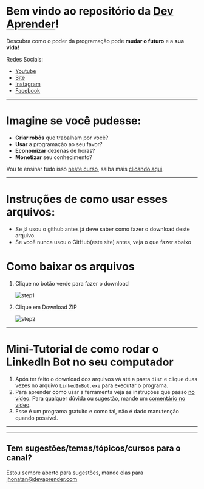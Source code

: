 # Bem vindo ao repositório da [Dev Aprender](https://www.devaprender.com)!

Descubra como o poder da programação pode **mudar o futuro** e a **sua vida!**

Redes Sociais:
* [Youtube](https://www.youtube.com/devaprender.com)
* [Site](www.devaprender.com)
* [Instagram](https://www.instagram.com/devaprender.official/)
* [Facebook](facebook.com/devaprender/)

---

# Imagine se você pudesse:

* **Criar robôs** que trabalham por você?
* **Usar** a programação ao seu favor?
* **Economizar** dezenas de horas?
* **Monetizar** seu conhecimento?

Vou te ensinar tudo isso [neste curso](http://b.link/GitHub_curso_automacao), saiba mais [clicando aqui](http://b.link/GitHub_curso_automacao).

---

# Instruções de como usar esses arquivos:

 - Se já usou o github antes já deve saber como fazer o download deste arquivo.
 - Se você nunca usou o GitHub(este site) antes, veja o que fazer abaixo

# Como baixar os arquivos

1. Clique no botão verde para fazer o download

    ![step1](images/step1.png)

2. Clique em Download ZIP

    ![step2](images/step2.png)

---

# Mini-Tutorial de como rodar o LinkedIn Bot no seu computador

1. Após ter feito o download dos arquivos vá até a pasta `dist` e clique duas vezes no arquivo `LinkedInBot.exe` para executar o programa.
2. Para aprender como usar a ferramenta veja as instruções que passo [no vídeo](). Para qualquer dúvida ou sugestão, mande um [comentário no vídeo]().
3. Esse é um programa gratuito e como tal, não é dado manutenção quando possível.

---


---

## Tem sugestões/temas/tópicos/cursos para o canal?
Estou sempre aberto para sugestões, mande elas para jhonatan@devaprender.com